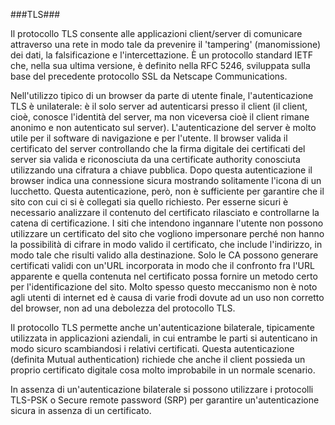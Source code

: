 ###TLS###

Il protocollo TLS consente alle applicazioni client/server di comunicare attraverso una rete in modo tale da prevenire il 'tampering' (manomissione) dei dati, la falsificazione e l'intercettazione. È un protocollo standard IETF che, nella sua ultima versione, è definito nella RFC 5246, sviluppata sulla base del precedente protocollo SSL da Netscape Communications.

Nell'utilizzo tipico di un browser da parte di utente finale, l'autenticazione TLS è unilaterale: è il solo server ad autenticarsi presso il client (il client, cioè, conosce l'identità del server, ma non viceversa cioè il client rimane anonimo e non autenticato sul server). L'autenticazione del server è molto utile per il software di navigazione e per l'utente. Il browser valida il certificato del server controllando che la firma digitale dei certificati del server sia valida e riconosciuta da una certificate authority conosciuta utilizzando una cifratura a chiave pubblica. Dopo questa autenticazione il browser indica una connessione sicura mostrando solitamente l'icona di un lucchetto. Questa autenticazione, però, non è sufficiente per garantire che il sito con cui ci si è collegati sia quello richiesto. Per esserne sicuri è necessario analizzare il contenuto del certificato rilasciato e controllarne la catena di certificazione. I siti che intendono ingannare l'utente non possono utilizzare un certificato del sito che vogliono impersonare perché non hanno la possibilità di cifrare in modo valido il certificato, che include l'indirizzo, in modo tale che risulti valido alla destinazione. Solo le CA possono generare certificati validi con un'URL incorporata in modo che il confronto fra l'URL apparente e quella contenuta nel certificato possa fornire un metodo certo per l'identificazione del sito. Molto spesso questo meccanismo non è noto agli utenti di internet ed è causa di varie frodi dovute ad un uso non corretto del browser, non ad una debolezza del protocollo TLS.

Il protocollo TLS permette anche un'autenticazione bilaterale, tipicamente utilizzata in applicazioni aziendali, in cui entrambe le parti si autenticano in modo sicuro scambiandosi i relativi certificati. Questa autenticazione (definita Mutual authentication) richiede che anche il client possieda un proprio certificato digitale cosa molto improbabile in un normale scenario.

In assenza di un'autenticazione bilaterale si possono utilizzare i protocolli TLS-PSK o Secure remote password (SRP) per garantire un'autenticazione sicura in assenza di un certificato.
